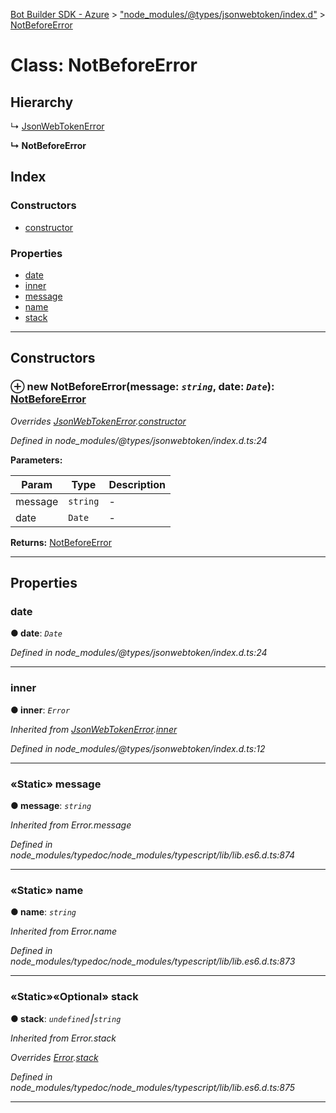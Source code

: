 [Bot Builder SDK - Azure](../README.md) > ["node_modules/@types/jsonwebtoken/index.d"](../modules/_node_modules__types_jsonwebtoken_index_d_.md) > [NotBeforeError](../classes/_node_modules__types_jsonwebtoken_index_d_.notbeforeerror.md)



# Class: NotBeforeError

## Hierarchy


↳  [JsonWebTokenError](_node_modules__types_jsonwebtoken_index_d_.jsonwebtokenerror.md)

**↳ NotBeforeError**







## Index

### Constructors

* [constructor](_node_modules__types_jsonwebtoken_index_d_.notbeforeerror.md#constructor)


### Properties

* [date](_node_modules__types_jsonwebtoken_index_d_.notbeforeerror.md#date)
* [inner](_node_modules__types_jsonwebtoken_index_d_.notbeforeerror.md#inner)
* [message](_node_modules__types_jsonwebtoken_index_d_.notbeforeerror.md#message)
* [name](_node_modules__types_jsonwebtoken_index_d_.notbeforeerror.md#name)
* [stack](_node_modules__types_jsonwebtoken_index_d_.notbeforeerror.md#stack)



---
## Constructors
<a id="constructor"></a>


### ⊕ **new NotBeforeError**(message: *`string`*, date: *`Date`*): [NotBeforeError](_node_modules__types_jsonwebtoken_index_d_.notbeforeerror.md)


*Overrides [JsonWebTokenError](_node_modules__types_jsonwebtoken_index_d_.jsonwebtokenerror.md).[constructor](_node_modules__types_jsonwebtoken_index_d_.jsonwebtokenerror.md#constructor)*

*Defined in node_modules/@types/jsonwebtoken/index.d.ts:24*



**Parameters:**

| Param | Type | Description |
| ------ | ------ | ------ |
| message | `string`   |  - |
| date | `Date`   |  - |





**Returns:** [NotBeforeError](_node_modules__types_jsonwebtoken_index_d_.notbeforeerror.md)

---


## Properties
<a id="date"></a>

###  date

**●  date**:  *`Date`* 

*Defined in node_modules/@types/jsonwebtoken/index.d.ts:24*





___

<a id="inner"></a>

###  inner

**●  inner**:  *`Error`* 

*Inherited from [JsonWebTokenError](_node_modules__types_jsonwebtoken_index_d_.jsonwebtokenerror.md).[inner](_node_modules__types_jsonwebtoken_index_d_.jsonwebtokenerror.md#inner)*

*Defined in node_modules/@types/jsonwebtoken/index.d.ts:12*





___

<a id="message"></a>

### «Static» message

**●  message**:  *`string`* 

*Inherited from Error.message*

*Defined in node_modules/typedoc/node_modules/typescript/lib/lib.es6.d.ts:874*





___

<a id="name"></a>

### «Static» name

**●  name**:  *`string`* 

*Inherited from Error.name*

*Defined in node_modules/typedoc/node_modules/typescript/lib/lib.es6.d.ts:873*





___

<a id="stack"></a>

### «Static»«Optional» stack

**●  stack**:  *`undefined`⎮`string`* 

*Inherited from Error.stack*

*Overrides [Error](../interfaces/_node_modules__types_node_index_d_.error.md).[stack](../interfaces/_node_modules__types_node_index_d_.error.md#stack)*

*Defined in node_modules/typedoc/node_modules/typescript/lib/lib.es6.d.ts:875*





___



